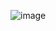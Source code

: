 ![image](https://github.com/codehakan/first-multi-module/assets/36774186/ea7c0b47-f4f0-4775-9191-b0c5f09d866d)
